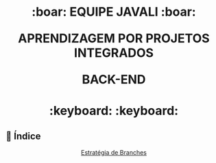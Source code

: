 <span id="topo">
<h1 align='center'>
:boar: EQUIPE JAVALI :boar:

APRENDIZAGEM POR PROJETOS INTEGRADOS

BACK-END
</h1>

<h1 align='center'> :keyboard:  :keyboard: </h1>

## :mag_right: Índice
<p align='center'> <!-- 
    <a href="#rotas">Rotas</a> |
    <a href="#estrutura">Estrutura</a>  |
    <a href="#requisitos">Requisitos</a> |
    <a href="#execucao">Execução</a> |
    <a href="#teste">Teste</a> | -->
    <a href="#estrategia">Estratégia de Branches</a>
</p>

<!-- <span id="rotas">

## :bust_in_silhouette: Descrição das Rotas

→ [Voltar ao topo](#topo)

<!-- <span id="estrutura">

## :scroll: Descrição da Estrutura

→ [Voltar ao topo](#topo)

<!-- <span id="requisitos">

## :clipboard: Requisitos para a Execução
    
→ [Voltar ao topo](#topo)

<!-- <span id="execucao">

## :gear: Instruções para Executar

→ [Voltar ao topo](#topo)
<!-- <span id="execucao">

## :gear: Instruções para Executar

→ [Voltar ao topo](#topo)

<!-- <span id="teste">

## 🧪 Instruções para Testar

→ [Voltar ao topo](#topo) ->

<span id="estrategia">

## :twisted_rightwards_arrows: Estratégia de Branches

### Padrão de branch
As branches devem seguir o padrão: Task-{numero da tarefa}

Exemplos:
- Task-1
- Task-2

### Padrão de Commit
Existem **duas formas aceitas**:  

1. **Relacionado à tarefa da branch**:  {numero da tarefa} - {descrição do que foi feito}"    

Exemplos:
- 1 - Adição da rota de cadastro de usuário
- 2 - Criação da tela de Login

2. **Baseado em tipo de commit (Conventional Commits)**: {tipo de commit} - {descrição do que foi feito}"

Exemplos:
- fix - Correção na exibição do email do usuário
- test - Adição de testes da rota de cadastro

### Tipos de Commit
* **fix** - Indica que o trecho de código commitado está solucionando um problema ou bug.
* **docs** - Indica que houve mudanças na documentação.
* **test** - Indica que houve alterações criando, alterando ou excluindo testes;
* **build** - Indica que houve alterações relacionadas a build do projeto/dependências.
* **refactor** - Indica que uma parte do código foi refatorada sem alterações nas funcionalidades.
* **ci** - Indica mudanças relacionadas a integração contínua (Continuous Integration).
* **cleanup** - Indica a remoção de código comentado ou trechos desnecessários no código-fonte.
* **remove** - Indica a exclusão de arquivos, diretórios ou funcionalidades obsoletas ou não utilizadas.

→ [Voltar ao topo](#topo)